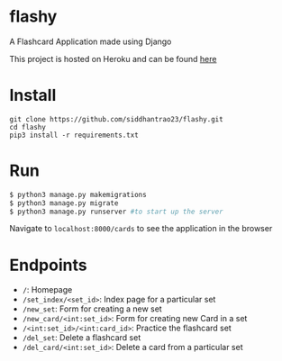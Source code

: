 # flashy

A Flashcard Application made using Django

This project is hosted on Heroku and can be found 
<a href="https://flashy-cards-app.herokuapp.com">here</a>

# Install

```
git clone https://github.com/siddhantrao23/flashy.git
cd flashy
pip3 install -r requirements.txt
```

# Run

```sh
$ python3 manage.py makemigrations
$ python3 manage.py migrate
$ python3 manage.py runserver #to start up the server
```

Navigate to `localhost:8000/cards` to see the application in the browser

# Endpoints
- `/`: Homepage
- `/set_index/<set_id>`: Index page for a particular set
- `/new_set`: Form for creating a new set
- `/new_card/<int:set_id>`: Form for creating new Card in a set
- `/<int:set_id>/<int:card_id>`: Practice the flashcard set
- `/del_set`: Delete a flashcard set
- `/del_card/<int:set_id>`: Delete a card from a particular set
